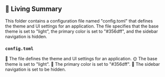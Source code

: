 

<!-- Living README Summary -->
## 🌳 Living Summary

This folder contains a configuration file named "config.toml" that defines the theme and UI settings for an application. The file specifies that the base theme is set to "light", the primary color is set to "#356dff", and the sidebar navigation is hidden.


### `config.toml`

🎨 The file defines the theme and UI settings for an application.
🌞 The base theme is set to "light".
🎨 The primary color is set to "#356dff".
📝 The sidebar navigation is set to be hidden.

<!-- Living README Summary -->